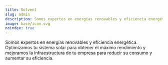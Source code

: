 ```yaml
---
title: Solvent
slug: admin
description: Somos expertos en energías renovables y eficiencia energética. Optimizamos tu sistema solar para obtener el máximo rendimiento y mejoramos la infraestructura de tu empresa para reducir su consumo y aumentar su eficiencia.
image: base/icon.svg
noindex: true
---
```


Somos expertos en energías renovables y eficiencia energética. Optimizamos tu sistema solar para obtener el máximo rendimiento y mejoramos la infraestructura de tu empresa para reducir su consumo y aumentar su eficiencia.
